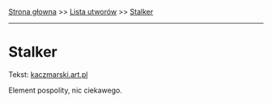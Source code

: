 [Strona głowna](../index.md) >> [Lista utworów](../list.md) >> [Stalker](555.md)

---

# Stalker

Tekst: [kaczmarski.art.pl](https://www.kaczmarski.art.pl/tworczosc/wiersze/stalker/)

Element pospolity, nic ciekawego.
